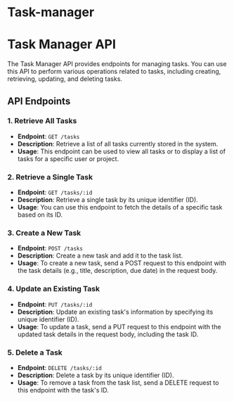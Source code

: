 # Task-manager
# Task Manager API

The Task Manager API provides endpoints for managing tasks. 
You can use this API to perform various operations related to tasks,
including creating, retrieving, updating, and deleting tasks.

## API Endpoints

### 1. Retrieve All Tasks

- **Endpoint**: `GET /tasks`
- **Description**: Retrieve a list of all tasks currently stored in the system.
- **Usage**: This endpoint can be used to view all tasks or to display a list of tasks for a specific user or project.

### 2. Retrieve a Single Task

- **Endpoint**: `GET /tasks/:id`
- **Description**: Retrieve a single task by its unique identifier (ID).
- **Usage**: You can use this endpoint to fetch the details of a specific task based on its ID.

### 3. Create a New Task

- **Endpoint**: `POST /tasks`
- **Description**: Create a new task and add it to the task list.
- **Usage**: To create a new task, send a POST request to this endpoint with the task details (e.g., title, description, due date) in the request body.

### 4. Update an Existing Task

- **Endpoint**: `PUT /tasks/:id`
- **Description**: Update an existing task's information by specifying its unique identifier (ID).
- **Usage**: To update a task, send a PUT request to this endpoint with the updated task details in the request body, including the task ID.

### 5. Delete a Task

- **Endpoint**: `DELETE /tasks/:id`
- **Description**: Delete a task by its unique identifier (ID).
- **Usage**: To remove a task from the task list, send a DELETE request to this endpoint with the task's ID.


